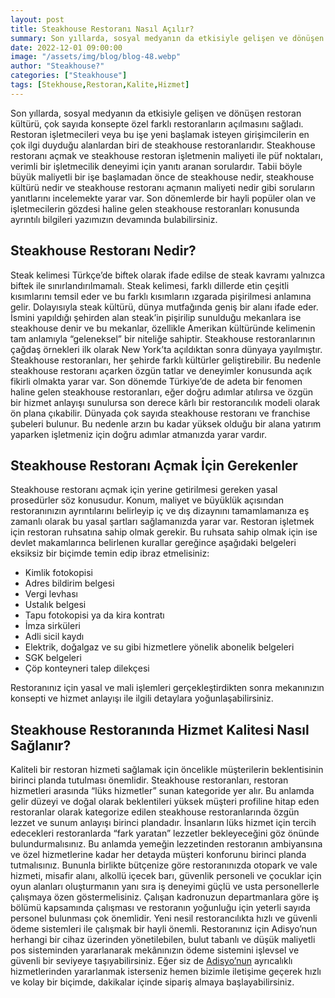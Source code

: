```yaml
---
layout: post
title: Steakhouse Restoranı Nasıl Açılır?
summary: Son yıllarda, sosyal medyanın da etkisiyle gelişen ve dönüşen restoran kültürü, çok sayıda konsepte özel farklı restoranların açılmasını sağladı.
date: 2022-12-01 09:00:00
image: "/assets/img/blog/blog-48.webp"
author: "Steakhouse?"
categories: ["Steakhouse"]
tags: [Stekhouse,Restoran,Kalite,Hizmet]
---
```

Son yıllarda, sosyal medyanın da etkisiyle gelişen ve dönüşen restoran kültürü, çok sayıda konsepte özel farklı restoranların açılmasını sağladı. Restoran işletmecileri veya bu işe yeni başlamak isteyen girişimcilerin en çok ilgi duyduğu alanlardan biri de steakhouse restoranlarıdır. Steakhouse restoranı açmak ve steakhouse restoran işletmenin maliyeti ile püf noktaları, verimli bir işletmecilik deneyimi için yanıtı aranan sorulardır. Tabii böyle büyük maliyetli bir işe başlamadan önce de steakhouse nedir, steakhouse kültürü nedir ve steakhouse restoranı açmanın maliyeti nedir gibi soruların yanıtlarını incelemekte yarar var. Son dönemlerde bir hayli popüler olan ve işletmecilerin gözdesi haline gelen steakhouse restoranları konusunda ayrıntılı bilgileri yazımızın devamında bulabilirsiniz.  




## Steakhouse Restoranı Nedir?

Steak kelimesi Türkçe’de biftek olarak ifade edilse de steak kavramı yalnızca biftek ile sınırlandırılmamalı. Steak kelimesi, farklı dillerde etin çeşitli kısımlarını temsil eder ve bu farklı kısımların ızgarada pişirilmesi anlamına gelir. Dolayısıyla steak kültürü, dünya mutfağında geniş bir alanı ifade eder. İsmini yapıldığı şehirden alan steak’in pişirilip sunulduğu mekanlara ise steakhouse denir ve bu mekanlar, özellikle Amerikan kültüründe kelimenin tam anlamıyla “geleneksel” bir niteliğe sahiptir. Steakhouse restoranlarının çağdaş örnekleri ilk olarak New York’ta açıldıktan sonra dünyaya yayılmıştır. Steakhouse restoranları, her şehirde farklı kültürler geliştirebilir. Bu nedenle steakhouse restoranı açarken özgün tatlar ve deneyimler konusunda açık fikirli olmakta yarar var. Son dönemde Türkiye’de de adeta bir fenomen haline gelen steakhouse restoranları, eğer doğru adımlar atılırsa ve özgün bir hizmet anlayışı sunulursa son derece kârlı bir restorancılık modeli olarak ön plana çıkabilir. Dünyada çok sayıda steakhouse restoranı ve franchise şubeleri bulunur. Bu nedenle arzın bu kadar yüksek olduğu bir alana yatırım yaparken işletmeniz için doğru adımlar atmanızda yarar vardır.




## Steakhouse Restoranı Açmak İçin Gerekenler

Steakhouse restoranı açmak için yerine getirilmesi gereken yasal prosedürler söz konusudur. Konum, maliyet ve büyüklük açısından restoranınızın ayrıntılarını belirleyip iç ve dış dizaynını tamamlamanıza eş zamanlı olarak bu yasal şartları sağlamanızda yarar var. Restoran işletmek için restoran ruhsatına sahip olmak gerekir. Bu ruhsata sahip olmak için ise devlet makamlarınca belirlenen kurallar gereğince aşağıdaki belgeleri eksiksiz bir biçimde temin edip ibraz etmelisiniz:

<ul>
<li>Kimlik fotokopisi</li>
<li>Adres bildirim belgesi</li>
<li>Vergi levhası</li>
<li>Ustalık belgesi</li>
<li>Tapu fotokopisi ya da kira kontratı</li>
<li>İmza sirküleri</li>
<li>Adli sicil kaydı</li>
<li>Elektrik, doğalgaz ve su gibi hizmetlere yönelik abonelik belgeleri</li>
<li>SGK belgeleri</li>
<li>Çöp konteyneri talep dilekçesi</li>
</ul>

Restoranınız için yasal ve mali işlemleri gerçekleştirdikten sonra mekanınızın konsepti ve hizmet anlayışı ile ilgili detaylara yoğunlaşabilirsiniz.


## Steakhouse Restoranında Hizmet Kalitesi Nasıl Sağlanır?

Kaliteli bir restoran hizmeti sağlamak için öncelikle müşterilerin beklentisinin birinci planda tutulması önemlidir. Steakhouse restoranları, restoran hizmetleri arasında “lüks hizmetler” sunan kategoride yer alır. Bu anlamda gelir düzeyi ve doğal olarak beklentileri yüksek müşteri profiline hitap eden restoranlar olarak kategorize edilen steakhouse restoranlarında özgün lezzet ve sunum anlayışı birinci plandadır. İnsanların lüks hizmet için tercih edecekleri restoranlarda “fark yaratan” lezzetler bekleyeceğini göz önünde bulundurmalısınız. Bu anlamda yemeğin lezzetinden restoranın ambiyansına ve özel hizmetlerine kadar her detayda müşteri konforunu birinci planda tutmalısınız. Bununla birlikte bütçenize göre restoranınızda otopark ve vale hizmeti, misafir alanı, alkollü içecek barı, güvenlik personeli ve çocuklar için oyun alanları oluşturmanın yanı sıra iş deneyimi güçlü ve usta personellerle çalışmaya özen göstermelisiniz. Çalışan kadronuzun departmanlara göre iş bölümü kapsamında çalışması ve restoranın yoğunluğu için yeterli sayıda personel bulunması çok önemlidir.
Yeni nesil restorancılıkta hızlı ve güvenli ödeme sistemleri ile çalışmak bir hayli önemli. Restoranınız için Adisyo’nun herhangi bir cihaz üzerinden yönetilebilen, bulut tabanlı ve düşük maliyetli pos sisteminden yararlanarak mekânınızın ödeme sistemini işlevsel ve güvenli bir seviyeye taşıyabilirsiniz. Eğer siz de <a href="https://adisyo.com/index.html" target="blank">Adisyo’nun</a> ayrıcalıklı hizmetlerinden yararlanmak isterseniz hemen bizimle iletişime geçerek hızlı ve kolay bir biçimde, dakikalar içinde sipariş almaya başlayabilirsiniz.

